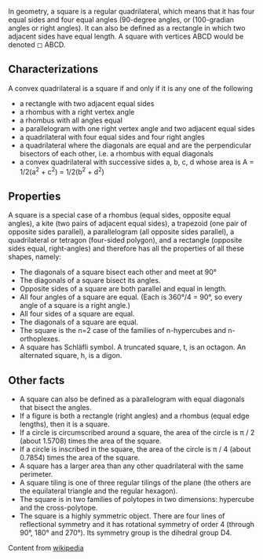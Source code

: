 In geometry, a square is a regular quadrilateral, which means that it has four equal sides and four equal angles (90-degree angles, or (100-gradian angles or right angles). It can also be defined as a rectangle in which two adjacent sides have equal length. A square with vertices ABCD would be denoted ◻ ABCD. <!--more-->

## Characterizations

A convex quadrilateral is a square if and only if it is any one of the following

- a rectangle with two adjacent equal sides
- a rhombus with a right vertex angle
- a rhombus with all angles equal
- a parallelogram with one right vertex angle and two adjacent equal sides
- a quadrilateral with four equal sides and four right angles
- a quadrilateral where the diagonals are equal and are the perpendicular bisectors of each other, i.e. a rhombus with equal diagonals
- a convex quadrilateral with successive sides a, b, c, d whose area is A = 1/2(a<sup>2</sup> + c<sup>2</sup>) = 1/2(b<sup>2</sup> + d<sup>2</sup>)

## Properties

A square is a special case of a rhombus (equal sides, opposite equal angles), a kite (two pairs of adjacent equal sides), a trapezoid (one pair of opposite sides parallel), a parallelogram (all opposite sides parallel), a quadrilateral or tetragon (four-sided polygon), and a rectangle (opposite sides equal, right-angles) and therefore has all the properties of all these shapes, namely:

- The diagonals of a square bisect each other and meet at 90°
- The diagonals of a square bisect its angles.
- Opposite sides of a square are both parallel and equal in length.
- All four angles of a square are equal. (Each is 360°/4 = 90°, so every angle of a square is a right angle.)
- All four sides of a square are equal.
- The diagonals of a square are equal.
- The square is the n=2 case of the families of n-hypercubes and n-orthoplexes.
- A square has Schläfli symbol. A truncated square, t, is an octagon. An alternated square, h, is a digon.

## Other facts

- A square can also be defined as a parallelogram with equal diagonals that bisect the angles.
- If a figure is both a rectangle (right angles) and a rhombus (equal edge lengths), then it is a square.
- If a circle is circumscribed around a square, the area of the circle is π / 2 (about 1.5708) times the area of the square.
- If a circle is inscribed in the square, the area of the circle is π / 4 (about 0.7854) times the area of the square.
- A square has a larger area than any other quadrilateral with the same perimeter.
- A square tiling is one of three regular tilings of the plane (the others are the equilateral triangle and the regular hexagon).
- The square is in two families of polytopes in two dimensions: hypercube and the cross-polytope.
- The square is a highly symmetric object. There are four lines of reflectional symmetry and it has rotational symmetry of order 4 (through 90°, 180° and 270°). Its symmetry group is the dihedral group D4.

Content from [wikipedia](https://en.wikipedia.org/wiki/Square)
